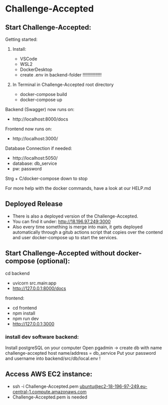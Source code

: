 # Challenge-Accepted

## Start Challenge-Accepted:

Getting started:

1. Install:

   - VSCode
   - WSL2
   - DockerDesktop
   - create .env in backend-folder !!!!!!!!!!!!!!!

2. In Terminal in Challenge-Accepted root directory
   - docker-compose build
   - docker-compose up

Backend (Swagger) now runs on:

- http://localhost:8000/docs

Frontend now runs on:

- http://localhost:3000/

Database Connection if needed:

- http://localhost:5050/
- database: db_service
- pw: password

Strg + C/docker-compose down to stop

For more help with the docker commands, have a look at our HELP.md

## Deployed Release

- There is also a deployed version of the Challenge-Accepted.
- You can find it under: http://18.196.97.249:3000
- Also every time something is merge into main, it gets deployed automatically
  through a gitub actions script that copies over the contend and user docker-compose up
  to start the services.

## Start Challenge-Accepted without docker-compose (optional):

cd backend

- uvicorn src.main:app
- http://127.0.0.1:8000/docs

frontend:

- cd frontend
- npm install
- npm run dev
- http://127.0.0.1:3000

### install dev software backend:

Install postgreSQL on your computer
Open pgadmin -> create db with name challenge-accepted
host name/address = db_service
Put your password and username into backend/src/db/local.env !

## Access AWS EC2 instance:

- ssh -i Challenge-Accepted.pem ubuntu@ec2-18-196-97-249.eu-central-1.compute.amazonaws.com
- Challenge-Accepted.pem is needed
